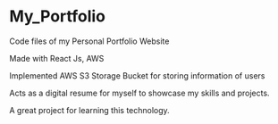 # My_Portfolio
Code files of my Personal Portfolio Website

Made with React Js, AWS

Implemented AWS S3 Storage Bucket for storing information of users

Acts as a digital resume for myself to showcase my skills and projects.

A great project for learning this technology.
